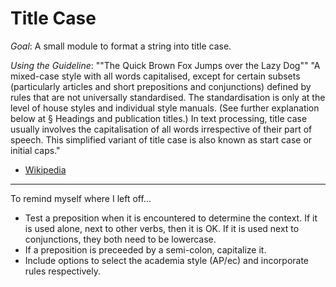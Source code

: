 # Title Case

*Goal*:
A small module to format a string into title case.

*Using the Guideline*:
""The Quick Brown Fox Jumps over the Lazy Dog""
"A mixed-case style with all words capitalised, except for certain subsets (particularly articles and short prepositions and conjunctions) defined by rules that are not universally standardised. The standardisation is only at the level of house styles and individual style manuals. (See further explanation below at § Headings and publication titles.) In text processing, title case usually involves the capitalisation of all words irrespective of their part of speech. This simplified variant of title case is also known as start case or initial caps."
- [Wikipedia](https://en.wikipedia.org/wiki/Letter_case#Title_Case)

---

To remind myself where I left off...

- Test a preposition when it is encountered to determine the context. If it is used alone, next to other verbs, then it is OK. If it is used next to conjunctions, they both need to be lowercase.
- If a preposition is preceeded by a semi-colon, capitalize it.
- Include options to select the academia style (AP/ec) and incorporate rules respectively.